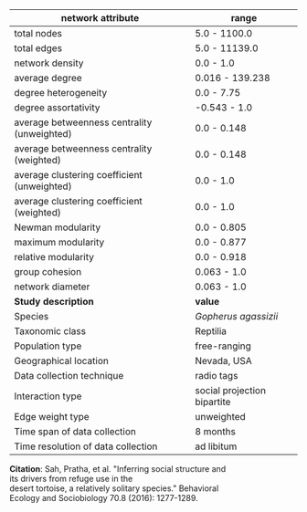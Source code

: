 network attribute|range
---|---
total nodes|5.0 - 1100.0
total edges|5.0 - 11139.0
network density|0.0 - 1.0
average degree|0.016 - 139.238
degree heterogeneity|0.0 - 7.75
degree assortativity|-0.543 - 1.0
average betweenness centrality (unweighted)|0.0 - 0.148
average betweenness centrality (weighted)|0.0 - 0.148
average clustering coefficient (unweighted)|0.0 - 1.0
average clustering coefficient (weighted)|0.0 - 1.0
Newman modularity|0.0 - 0.805
maximum modularity|0.0 - 0.877
relative modularity|0.0 - 0.918
group cohesion|0.063 - 1.0
network diameter|0.063 - 1.0
**Study description**|**value**
Species|*Gopherus agassizii*
Taxonomic class|Reptilia
Population type|free-ranging
Geographical location|Nevada, USA
Data collection technique|radio tags
Interaction type|social projection bipartite
Edge weight type|unweighted
Time span of data collection|8 months
Time resolution of data collection|ad libitum
**Citation**: Sah, Pratha, et al. "Inferring social structure and <br> its drivers from refuge use in the <br> desert tortoise, a relatively solitary species." Behavioral <br> Ecology and Sociobiology 70.8 (2016): 1277-1289.